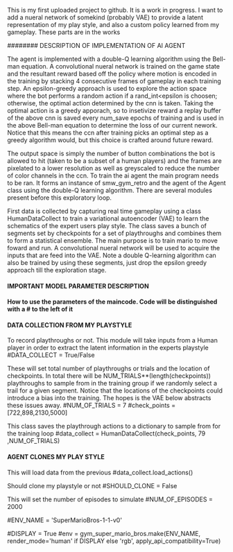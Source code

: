 This is my first uploaded project to github. It is a work in progress. I want to add a nueral network of somekind (probably VAE) to provide a latent representation of my play style, and also a custom policy learned from my gameplay. These parts are in the works

######## DESCRIPTION OF IMPLEMENTATION OF AI AGENT

The agent is implemented with a double-Q learning algorithm using the Bell-man equation. A convolutional nueral network is trained on the game state and the resultant reward based off the policy where motion is encoded in the training by stacking 4 consecutive frames of gameplay in each training step. An epsilon-greedy approach is used to explore the action space where the bot performs a random action if a rand_int<epsilon is choosen; otherwise, the optimal action determined by the cnn is taken. Taking the optimal action is a greedy apporach, so to insetivize reward a replay buffer of the above cnn is saved every num_save epochs of training and is used in the above Bell-man equation to determine the loss of our current nework. Notice that this means the ccn after training picks an optimal step as a greedy algorithm would, but this choice is crafted around future reward. 

The output space is simply the number of button combinations the bot is allowed to hit (taken to be a subset of a human players) and the frames are pixelated to a lower resolution as well as greyscaled to reduce the number of color channels in the ccn. To train the ai agent the main program needs to be ran. It forms an instance of smw_gym_retro and the agent of the Agent class using the double-Q learning algorithm. There are several modules present before this exploratory loop. 

First data is collected by capturing real time gameplay using a class HumanDataCollect to train a variational autoencoder (VAE) to learn the schematics of the expert users play style. The class saves a bunch of segments set by checkpoints for a set of playthroughs and combines them to form a statistical ensemble. The main purpose is to train mario to move foward and run. A convolutional nueral network will be used to acquire the inputs that are feed into the VAE. Note a double Q-learning algorithm can also be trained by using these segments, just drop the epsilon greedy approach till the exploration stage. 


#### IMPORTANT MODEL PARAMETER DESCRIPTION
#### How to use the parameters of the maincode. Code will be distinguished with a # to the left of it

#### DATA COLLECTION FROM MY PLAYSTYLE
To record playthroughs or not. This module will take inputs from a Human player in order to extract the latent information in the experts playstyle
#DATA_COLLECT = True/False

These will set total number of playthroughs or trials and the location of checkpoints. In total there will be NUM_TRIALS**(length(checkpoints)) playthroughs to sample from in the training group if we randomly select a trail for a given segment.
Notice that the locations of the checkpoints could introduce a bias into the training. The hopes is the VAE below abstracts these issues away.
#NUM_OF_TRIALS = 7
#check_points = [722,898,2130,5000]

This class saves the playthrough actions to a dictionary to sample from for the training loop
#data_collect = HumanDataCollect(check_points, 79 ,NUM_OF_TRIALS)

#### AGENT CLONES MY PLAY STYLE

This will load data from the previous
#data_collect.load_actions()

Should clone my playstyle or not
#SHOULD_CLONE = False

This will set the number of episodes to simulate
#NUM_OF_EPISODES = 2000

#ENV_NAME = 'SuperMarioBros-1-1-v0'


#DISPLAY = True
#env = gym_super_mario_bros.make(ENV_NAME, render_mode='human' if DISPLAY else 'rgb', apply_api_compatibility=True)
